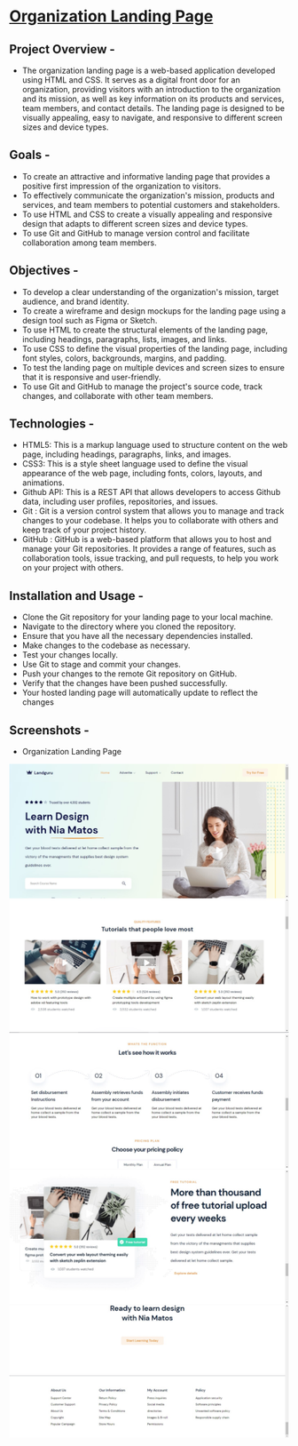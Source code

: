 # [Organization Landing Page](https://alpha-santhosh.github.io/Organization-Landing-page/)

## Project Overview -
- The organization landing page is a web-based application developed using HTML and CSS. It serves as a digital front door for an organization, providing visitors with an introduction to the organization and its mission, as well as key information on its products and services, team members, and contact details. The landing page is designed to be visually appealing, easy to navigate, and responsive to different screen sizes and device types.

## Goals - 
- To create an attractive and informative landing page that provides a positive first impression of the organization to visitors.
- To effectively communicate the organization's mission, products and services, and team members to potential customers and stakeholders.
- To use HTML and CSS to create a visually appealing and responsive design that adapts to different screen sizes and device types.
- To use Git and GitHub to manage version control and facilitate collaboration among team members.

## Objectives - 
- To develop a clear understanding of the organization's mission, target audience, and brand identity.
- To create a wireframe and design mockups for the landing page using a design tool such as Figma or Sketch.
- To use HTML to create the structural elements of the landing page, including headings, paragraphs, lists, images, and links.
- To use CSS to define the visual properties of the landing page, including font styles, colors, backgrounds, margins, and padding.
- To test the landing page on multiple devices and screen sizes to ensure that it is responsive and user-friendly.
- To use Git and GitHub to manage the project's source code, track changes, and collaborate with other team members.

## Technologies -
- HTML5: This is a markup language used to structure content on the web page, including headings, paragraphs, links, and images.
- CSS3: This is a style sheet language used to define the visual appearance of the web page, including fonts, colors, layouts, and animations.
- Github API: This is a REST API that allows developers to access Github data, including user profiles, repositories, and issues.
- Git : Git is a version control system that allows you to manage and track changes to your codebase. It helps you to collaborate with others and keep track of your     project history.
- GitHub : GitHub is a web-based platform that allows you to host and manage your Git repositories. It provides a range of features, such as collaboration tools, issue   tracking, and pull requests, to help you work on your project with others.

## Installation and Usage -
- Clone the Git repository for your landing page to your local machine.
- Navigate to the directory where you cloned the repository.
- Ensure that you have all the necessary dependencies installed.
- Make changes to the codebase as necessary.
- Test your changes locally.
- Use Git to stage and commit your changes.
- Push your changes to the remote Git repository on GitHub.
- Verify that the changes have been pushed successfully.
- Your hosted landing page will automatically update to reflect the changes

## Screenshots -
- Organization Landing Page

![Organization Landing Page](https://raw.githubusercontent.com/Alpha-santhosh/Organization-Landing-page/main/hero-page.jpg)
![Organization Landing Page](https://raw.githubusercontent.com/Alpha-santhosh/Organization-Landing-page/main/second-page.jpg)
![Organization Landing Page](https://raw.githubusercontent.com/Alpha-santhosh/Organization-Landing-page/main/page-three.jpg)
![Organization Landing Page](https://raw.githubusercontent.com/Alpha-santhosh/Organization-Landing-page/main/page-four.jpg)
![Organization Landing Page](https://raw.githubusercontent.com/Alpha-santhosh/Organization-Landing-page/main/footer.jpg)

